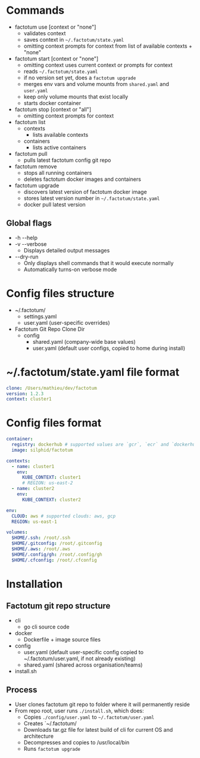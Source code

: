 # Commands

- factotum use [context or "none"]
  - validates context
  - saves context in `~/.factotum/state.yaml`
  - omitting context prompts for context from list of available contexts + "none"
- factotum start [context or "none"]
  - omitting context uses current context or prompts for context
  - reads `~/.factotum/state.yaml`
  - if no version set yet, does a `factotum upgrade`
  - merges env vars and volume mounts from `shared.yaml` and `user.yaml`
  - keep only volume mounts that exist locally
  - starts docker container
- factotum stop [context or "all"]
  - omitting context prompts for context
- factotum list
  - contexts
    - lists available contexts
  - containers
    - lists active containers
- factotum pull
  - pulls latest factotum config git repo
- factotum remove
  - stops all running containers
  - deletes factotum docker images and containers
- factotum upgrade
  - discovers latest version of factotum docker image
  - stores latest version number in `~/.factotum/state.yaml`
  - docker pull latest version

## Global flags

- -h --help
- -v --verbose
  - Displays detailed output messages
- --dry-run
  - Only displays shell commands that it would execute normally
  - Automatically turns-on verbose mode

# Config files structure

- ~/.factotum/
  - settings.yaml
  - user.yaml (user-specific overrides)
- Factotum Git Repo Clone Dir
  - config
    - shared.yaml (company-wide base values)
    - user.yaml (default user configs, copied to home during install)

# ~/.factotum/state.yaml file format

```yaml
clone: /Users/mathieu/dev/factotum
version: 1.2.3
context: cluster1
```

# Config files format

```yaml
container:
  registry: dockerhub # supported values are `gcr`, `ecr` and `dockerhub`
  image: silphid/factotum

contexts:
  - name: cluster1
    env:
      KUBE_CONTEXT: cluster1
      # REGION: us-east-2
  - name: cluster2
    env:
      KUBE_CONTEXT: cluster2

env:
  CLOUD: aws # supported clouds: aws, gcp
  REGION: us-east-1

volumes:
  $HOME/.ssh: /root/.ssh
  $HOME/.gitconfig: /root/.gitconfig
  $HOME/.aws: /root/.aws
  $HOME/.config/gh: /root/.config/gh
  $HOME/.cfconfig: /root/.cfconfig
```

# Installation

## Factotum git repo structure

- cli
  - go cli source code
- docker
  - Dockerfile + image source files
- config
  - user.yaml (default user-specific config copied to ~/.factotum/user.yaml, if not already existing)
  - shared.yaml (shared across organisation/teams)
- install.sh

## Process

- User clones factotum git repo to folder where it will permanently reside
- From repo root, user runs `./install.sh`, which does:
  - Copies `./config/user.yaml` to `~/.factotum/user.yaml`
  - Creates `~/.factotum/
  - Downloads tar.gz file for latest build of cli for current OS and architecture
  - Decompresses and copies to /usr/local/bin
  - Runs `factotum upgrade`
